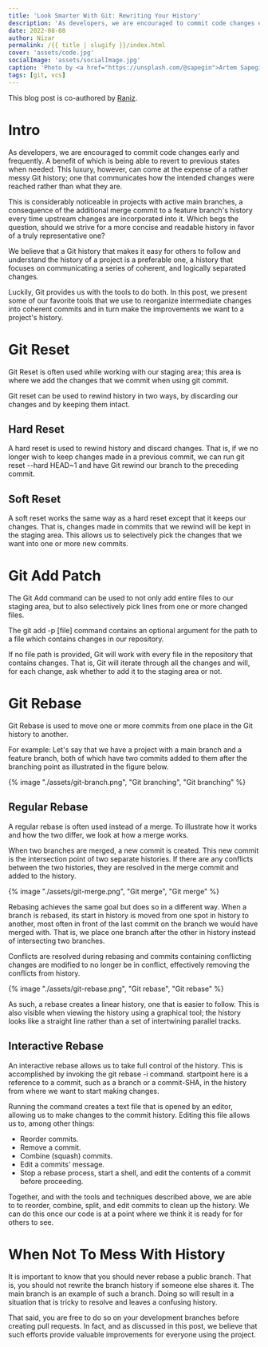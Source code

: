 ```yaml
---
title: 'Look Smarter With Git: Rewriting Your History'
description: 'As developers, we are encouraged to commit code changes early and frequently. A benefit of which is being able to revert to previous states when needed. This luxury, however, can come at the expense of a rather messy Git history; one that communicates how the intended changes were reached rather than what they are.'
date: 2022-08-08
author: Nizar
permalink: /{{ title | slugify }}/index.html
cover: 'assets/code.jpg'
socialImage: 'assets/socialImage.jpg'
caption: 'Photo by <a href="https://unsplash.com/@sapegin">Artem Sapegin</a> on <a href="https://unsplash.com/photos/b18TRXc8UPQ">Unsplash</a>'
tags: [git, vcs]
---
```

This blog post is co-authored by [Raniz](https://raniz.blog/).

# Intro
As developers, we are encouraged to commit code changes early and frequently. A benefit of which is being able to revert to previous states when needed. This luxury, however, can come at the expense of a rather messy Git history; one that communicates how the intended changes were reached rather than what they are.

This is considerably noticeable in projects with active main branches, a consequence of the additional merge commit to a feature branch's history every time upstream changes are incorporated into it. Which begs the question, should we strive for a more concise and readable history in favor of a truly representative one?

We believe that a Git history that makes it easy for others to follow and understand the history of a project is a preferable one, a history that focuses on communicating a series of coherent, and logically separated changes.

Luckily, Git provides us with the tools to do both. In this post, we present some of our favorite tools that we use to reorganize intermediate changes into coherent commits and in turn make the improvements we want to a project's history.

# Git Reset
Git Reset is often used while working with our staging area; this area is where we add the changes that we commit when using git commit.

Git reset can be used to rewind history in two ways, by discarding our changes and by keeping them intact.

## Hard Reset
A hard reset is used to rewind history and discard changes. That is, if we no longer wish to keep changes made in a previous commit, we can run git reset --hard HEAD~1 and have Git rewind our branch to the preceding commit.

## Soft Reset
A soft reset works the same way as a hard reset except that it keeps our changes. That is, changes made in commits that we rewind will be kept in the staging area. This allows us to selectively pick the changes that we want into one or more new commits.

# Git Add Patch
The Git Add command can be used to not only add entire files to our staging area, but to also selectively pick lines from one or more changed files.

The git add -p [file] command contains an optional argument for the path to a file which contains changes in our repository.

If no file path is provided, Git will work with every file in the repository that contains changes. That is, Git will iterate through all the changes and will, for each change, ask whether to add it to the staging area or not.

# Git Rebase
Git Rebase is used to move one or more commits from one place in the Git history to another.

For example: Let's say that we have a project with a main branch and a feature branch, both of which have two commits added to them after the branching point as illustrated in the figure below.

{% image "./assets/git-branch.png", "Git branching", "Git branching" %}

## Regular Rebase
A regular rebase is often used instead of a merge. To illustrate how it works and how the two differ, we look at how a merge works.

When two branches are merged, a new commit is created. This new commit is the intersection point of two separate histories. If there are any conflicts between the two histories, they are resolved in the merge commit and added to the history.

{% image "./assets/git-merge.png", "Git merge", "Git merge" %}

Rebasing achieves the same goal but does so in a different way. When a branch is rebased, its start in history is moved from one spot in history to another, most often in front of the last commit on the branch we would have merged with. That is, we place one branch after the other in history instead of intersecting two branches.

Conflicts are resolved during rebasing and commits containing conflicting changes are modified to no longer be in conflict, effectively removing the conflicts from history.

{% image "./assets/git-rebase.png", "Git rebase", "Git rebase" %}

As such, a rebase creates a linear history, one that is easier to follow. This is also visible when viewing the history using a graphical tool; the history looks like a straight line rather than a set of intertwining parallel tracks.

## Interactive Rebase
An interactive rebase allows us to take full control of the history. This is accomplished by invoking the git rebase -i <startpoint> command. startpoint here is a reference to a commit, such as a branch or a commit-SHA, in the history from where we want to start making changes.

Running the command creates a text file that is opened by an editor, allowing us to make changes to the commit history. Editing this file allows us to, among other things:
- Reorder commits.
- Remove a commit.
- Combine (squash) commits.
- Edit a commits' message.
- Stop a rebase process, start a shell, and edit the contents of a commit before proceeding.

Together, and with the tools and techniques described above, we are able to to reorder, combine, split, and edit commits to clean up the history. We can do this once our code is at a point where we think it is ready for for others to see.

# When Not To Mess With History
It is important to know that you should never rebase a public branch. That is, you should not rewrite the branch history if someone else shares it. The main branch is an example of such a branch. Doing so will result in a situation that is tricky to resolve and leaves a confusing history.

That said, you are free to do so on your development branches before creating pull requests. In fact, and as discussed in this post, we believe that such efforts provide valuable improvements for everyone using the project.

